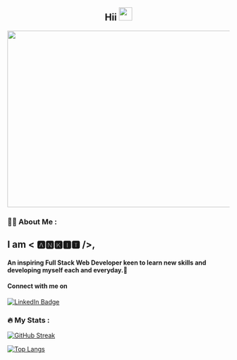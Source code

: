 <!-- ![1Mulesoft](https://user-images.githubusercontent.com/101567851/191064787-1e9953d3-9ae6-4890-bfda-cc762594fc1c.jpg) -->
<!-- <div id="header" align="center">
  <img src="https://media.giphy.com/media/M9gbBd9nbDrOTu1Mqx/giphy.gif" width="100"/>
</div> -->


<h2 align="center">
  Hii
  <img src="https://media.giphy.com/media/hvRJCLFzcasrR4ia7z/giphy.gif" width="30px"/>
</h2>

<div align="center">
  <img src="https://www.softtodo.com/fileadmin/user_upload/gif/91382-web-development.gif" width="600" height="400"/>
</div>

### 👨‍💻 About Me :

## I am < 🅰🅽🅺🅸🆃 />, 
#### An inspiring Full Stack Web Developer keen to learn new skills and developing myself each and everyday.🌱 

#### Connect with me on 
<a href="https://www.linkedin.com/in/ankit-yadav-757010182">
    <img src="https://img.shields.io/badge/LinkedIn-blue?style=for-the-badge&logo=linkedin&logoColor=white" alt="LinkedIn Badge"/>
  </a>
  
<!--  <img src="https://komarev.com/ghpvc/?username=Ankit-yadav09&style=flat-square&color=blue" alt=""/> -->

### :fire: My Stats :

[![GitHub Streak](http://github-readme-streak-stats.herokuapp.com?user=Ankit-yadav09&theme=dark&background=000000)](https://git.io/streak-stats)

[![Top Langs](https://github-readme-stats.vercel.app/api/top-langs/?username=Ankit-yadav09&layout=compact&theme=vision-friendly-dark)](https://github.com/anuraghazra/github-readme-stats)

<!--
**Ankit-yadav09/Ankit-yadav09** is a ✨ _special_ ✨ repository because its `README.md` (this file) appears on your GitHub profile.

Here are some ideas to get you started:

- 🔭 I’m currently working on ...
- 🌱 I’m currently learning ...
- 👯 I’m looking to collaborate on ...
- 🤔 I’m looking for help with ...
- 💬 Ask me about ...
- 📫 How to reach me: ...
- 😄 Pronouns: ...
- ⚡ Fun fact: ...
-->
